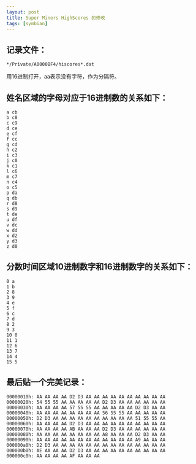 ```yaml
---
layout: post
title: Super Miners HighScores 的修改
tags: [symbian]
---
```


## 记录文件：

`*/Private/A0000BF4/hiscores*.dat`

用16进制打开，aa表示没有字符，作为分隔符。

## 姓名区域的字母对应于16进制数的关系如下：

```
a cb
b c8
c c9
d ce
e cf
f cc
g cd
h c2
i c3
j c0
k c1
l c6
m c7
n c4
o c5
p da
q db
r d8
s d9
t de
u df
v dc
w dd
x d2
y d3
z d0
```

## 分数时间区域10进制数字和16进制数字的关系如下：

```
0 a
1 b
2 8
3 9
4 e
5 f
6 c
7 d
8 2
9 3
10 0
11 1
12 6
13 7
14 4
15 5
```

## 最后贴一个完美记录：

```
00000010h: AA AA AA AA D2 D3 AA AA AA AA AA AA AA AA AA AA
00000020h: 54 55 55 AA AA AA AA AA D2 D3 AA AA AA AA AA AA
00000030h: AA AA AA AA 57 55 55 AA AA AA AA AA D2 D3 AA AA
00000040h: AA AA AA AA AA AA AA AA 56 55 55 AA AA AA AA AA
00000050h: D2 D3 AA AA AA AA AA AA AA AA AA AA 51 55 55 AA
00000060h: AA AA AA AA D2 D3 AA AA AA AA AA AA AA AA AA AA
00000070h: AA AA AA AA AB AA AA AA D2 D3 AA AA AA AA AA AA
00000080h: AA AA AA AA AA AA AA AA A8 AA AA AA D2 D3 AA AA
00000090h: AA AA AA AA AA AA AA AA AA AA AA AA A9 AA AA AA
000000a0h: D2 D3 AA AA AA AA AA AA AA AA AA AA AA AA AA AA
000000b0h: AE AA AA AA D2 D3 AA AA AA AA AA AA AA AA AA AA
000000c0h: AA AA AA AA AF AA AA AA
```

